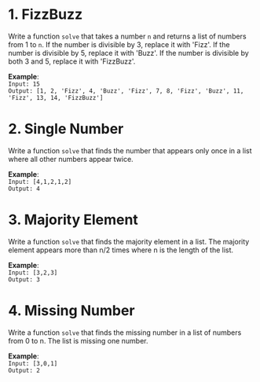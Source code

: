 # 1. FizzBuzz
Write a function `solve` that takes a number `n` and returns a list of numbers from 1 to `n`. If the number is divisible by 3, replace it with 'Fizz'. If the number is divisible by 5, replace it with 'Buzz'. If the number is divisible by both 3 and 5, replace it with 'FizzBuzz'.

**Example**:\
`Input: 15`\
`Output: [1, 2, 'Fizz', 4, 'Buzz', 'Fizz', 7, 8, 'Fizz', 'Buzz', 11, 'Fizz', 13, 14, 'FizzBuzz']`
# 2. Single Number
Write a function `solve` that finds the number that appears only once in a list where all other numbers appear twice.

**Example**:\
`Input: [4,1,2,1,2]`\
`Output: 4 `
# 3. Majority Element
Write a function `solve` that finds the majority element in a list. The majority element appears more than n/2 times where n is the length of the list.

**Example**:\
`Input: [3,2,3]`\
`Output: 3 `
# 4. Missing Number
Write a function `solve` that finds the missing number in a list of numbers from 0 to n. The list is missing one number.

**Example**:\
`Input: [3,0,1]`\
`Output: 2 `